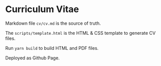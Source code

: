 # Curriculum Vitae

Markdown file `cv/cv.md` is the source of truth.

The `scripts/template.html` is the HTML & CSS template to generate CV files.

Run `yarn build` to build HTML and PDF files.

Deployed as Github Page.
